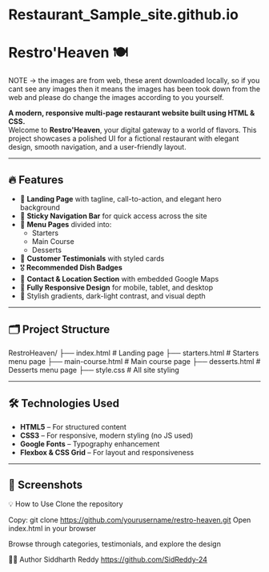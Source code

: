 # Restaurant_Sample_site.github.io

# Restro'Heaven 🍽️

NOTE -> the images are from web, these arent downloaded locally, so if you cant see any images then it means the images has been took down from the web and please do change the images according to you yourself.

**A modern, responsive multi-page restaurant website built using HTML & CSS.**  
Welcome to **Restro'Heaven**, your digital gateway to a world of flavors. This project showcases a polished UI for a fictional restaurant with elegant design, smooth navigation, and a user-friendly layout.

---

## 🔥 Features

- 🌟 **Landing Page** with tagline, call-to-action, and elegant hero background
- 📌 **Sticky Navigation Bar** for quick access across the site
- 🍲 **Menu Pages** divided into:
  - Starters
  - Main Course
  - Desserts
- 💬 **Customer Testimonials** with styled cards
- 🎖️ **Recommended Dish Badges**
- 🧭 **Contact & Location Section** with embedded Google Maps
- 📱 **Fully Responsive Design** for mobile, tablet, and desktop
- 🎨 Stylish gradients, dark-light contrast, and visual depth

---

## 🗂️ Project Structure

RestroHeaven/
├── index.html # Landing page
├── starters.html # Starters menu page
├── main-course.html # Main course page
├── desserts.html # Desserts menu page
├── style.css # All site styling


---

## 🛠️ Technologies Used

- **HTML5** – For structured content
- **CSS3** – For responsive, modern styling (no JS used)
- **Google Fonts** – Typography enhancement
- **Flexbox & CSS Grid** – For layout and responsiveness

---

## 📸 Screenshots


💡 How to Use
Clone the repository

Copy:
git clone https://github.com/yourusername/restro-heaven.git
Open index.html in your browser

Browse through categories, testimonials, and explore the design

🧑‍💻 Author
Siddharth Reddy
https://github.com/SidReddy-24

